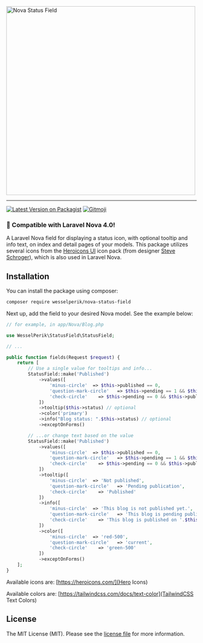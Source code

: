<img src="https://raw.githubusercontent.com/wesselperik/nova-status-field/assets/logo.png" alt="Nova Status Field" width="500"/>
<hr>

[![Latest Version on Packagist](https://img.shields.io/packagist/v/wesselperik/nova-status-field.svg?style=flat-square)](https://packagist.org/packages/wesselperik/nova-status-field)
[![Gitmoji](https://img.shields.io/badge/gitmoji-%20😜%20😍-FFDD67.svg?style=flat-square)](https://gitmoji.carloscuesta.me)

### 🚀 Compatible with Laravel Nova 4.0!

A Laravel Nova field for displaying a status icon, with optional tooltip and info text, on index and detail pages of your models.
This package utilizes several icons from the [Heroicons UI](https://heroicons.com/) icon pack (from designer [Steve Schroger](https://twitter.com/steveschoger)), which is also used in Laravel Nova.

## Installation

You can install the package using composer:

```bash
composer require wesselperik/nova-status-field
```

Next up, add the field to your desired Nova model. See the example below:

```php
// for example, in app/Nova/Blog.php

use WesselPerik\StatusField\StatusField;

// ...

public function fields(Request $request) {
    return [
        // Use a single value for tooltips and info...
        StatusField::make('Published')
            ->values([
                'minus-circle'  => $this->published == 0,
                'question-mark-circle'   => $this->pending == 1 && $this->published == 0,
                'check-circle'    => $this->pending == 0 && $this->published == 1
            ])
            ->tooltip($this->status) // optional
            ->color('primary')
            ->info("Blog status: ".$this->status) // optional
            ->exceptOnForms()

        // ...or change text based on the value
        StatusField::make('Published')
            ->values([
                'minus-circle'  => $this->published == 0,
                'question-mark-circle'   => $this->pending == 1 && $this->published == 0,
                'check-circle'    => $this->pending == 0 && $this->published == 1
            ])
            ->tooltip([
                'minus-circle'  => 'Not published',
                'question-mark-circle'   => 'Pending publication',
                'check-circle'    => 'Published'
            ])
            ->info([
                'minus-circle'  => 'This blog is not published yet.',
                'question-mark-circle'   => 'This blog is pending publication.',
                'check-circle'    => 'This blog is published on '.$this->published_at->format('d-m-Y').'.'
            ])
            ->color([
                'minus-circle'  => 'red-500',
                'question-mark-circle'   => 'current',
                'check-circle'    => 'green-500'
            ])
            ->exceptOnForms()
    ];
}
```
Available icons are:
[https://heroicons.com/](Hero Icons)

Available colors are:
[https://tailwindcss.com/docs/text-color](TailwindCSS Text Colors)

## License

The MIT License (MIT). Please see the [license file](LICENSE) for more information.
